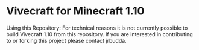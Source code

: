 Vivecraft for Minecraft 1.10
=========


Using this Repository:
For technical reasons it is not currently possible to build Vivecraft 1.10 from this repository. If you are interested in contributing to or forking this project please contact jrbudda. 
